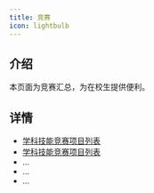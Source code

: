 ```yaml
---
title: 竞赛
icon: lightbulb
---
```


## 介绍

本页面为竞赛汇总，为在校生提供便利。

## 详情

- [学科技能竞赛项目列表](Intro\src\guide\bar\学科竞赛获奖及优秀指导教师.md)
- [学科技能竞赛项目列表](Intro\src\guide\bar\上海科技大学-学科技能竞赛项目列表.md)
- ...
- ...
- ...
